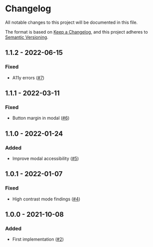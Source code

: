 # Changelog
All notable changes to this project will be documented in this file.

The format is based on [Keep a Changelog](https://keepachangelog.com/en/1.0.0/),
and this project adheres to [Semantic Versioning](https://semver.org/spec/v2.0.0.html).

## 1.1.2 - 2022-06-15
### Fixed
- A11y errors ([#7](https://github.com/scm-manager/scm-manage-folder-plugin/pull/7))

## 1.1.1 - 2022-03-11
### Fixed
- Button margin in modal ([#6](https://github.com/scm-manager/scm-manage-folder-plugin/pull/6))

## 1.1.0 - 2022-01-24
### Added
- Improve modal accessibility ([#5](https://github.com/scm-manager/scm-manage-folder-plugin/pull/5))

## 1.0.1 - 2022-01-07
### Fixed
- High contrast mode findings ([#4](https://github.com/scm-manager/scm-manage-folder-plugin/pull/4))

## 1.0.0 - 2021-10-08
### Added
- First implementation ([#2](https://github.com/scm-manager/scm-manage-folder-plugin/pull/2))

